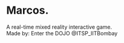 # Marcos.
A real-time mixed reality interactive game.</br>
Made by: 
Enter the DOJO
@ITSP_IITBombay
